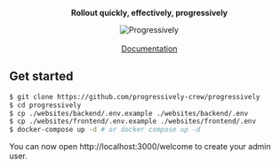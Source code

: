 <div align="center">
 <p><strong>Rollout quickly, effectively, progressively</strong></p>
 <img src="https://github.com/progressively-crew/progressively/assets/3874873/d3c331b1-25b2-41e9-a622-084b9e23fa7b" alt="Progressively" />
</div>

<br />

<div align="center">
 <a href="https://progressively.app/" target="_blank" rel="noopener noreferrer">Documentation</a>
</div>

## Get started

```sh
$ git clone https://github.com/progressively-crew/progressively
$ cd progressively
$ cp ./websites/backend/.env.example ./websites/backend/.env
$ cp ./websites/frontend/.env.example ./websites/frontend/.env
$ docker-compose up -d # or docker compose up -d
```

You can now open http://localhost:3000/welcome to create your admin user.
